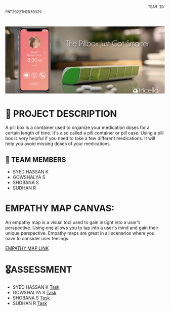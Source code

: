                                                                    TEAM ID PNT2022TMID30329

<h1 align="fill" >
 <img src="coverimg.png" />
</h1>

# 📒 PROJECT DESCRIPTION 

A pill box is a container used to organize your medication doses for a certain length of time. It's also called a pill container or pill case. Using a pill box is very helpful if you need to take a few different medications. It will help you avoid missing doses of your medications.

## 🦰 TEAM MEMBERS
- SYED HASSAN K
- GOWSHALYA S
- SHOBANA S
- SUDHAN R

# EMPATHY MAP CANVAS:

An empathy map is a visual tool used to gain insight into a user's perspective. Using one allows you to tap into a user's mind and gain their unique perspective. Empathy maps are great in all scenarios where you have to consider user feelings.


[EMPATHY MAP LINK ](https://github.com/IBM-EPBL/IBM-Project-3634-1658585233/blob/main/Ideation%20Phase/2%20Empathy%20Map%20Canvas/Empathy%20%20Map.pdf)

# 🎖️ASSESSMENT 

- SYED HASSAN K  [Task](https://github.com/IBM-EPBL/IBM-Project-3634-1658585233/blob/main/Assignment/1%20Syed%20Hassan%20K/Syed_Hassan.md)
- GOWSHALYA S    [Task](https://github.com/IBM-EPBL/IBM-Project-3634-1658585233/blob/main/Assignment/2%20Gowshalya%20S/Gowshalya.md)
- SHOBANA S      [Task](https://github.com/IBM-EPBL/IBM-Project-3634-1658585233/blob/main/Assignment/3%20Shobana%20S/Shobana.md)
- SUDHAN R       [Task](https://github.com/IBM-EPBL/IBM-Project-3634-1658585233/blob/main/Assignment/4%20Sudhan%20R/Sudhan_1.md)





